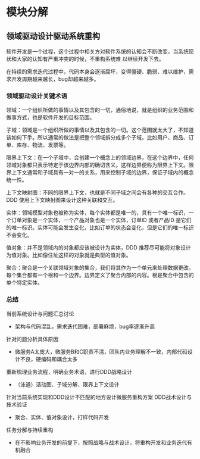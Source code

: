 # 模块分解

## 领域驱动设计驱动系统重构

软件开发是一个过程，这个过程中相关方对软件系统的认知会不断改变，当系统现状和大家的认知有严重冲突的时候，不重构系统难
以继续开发下去。

在持续的需求迭代过程中，代码本身会逐渐腐坏，变得僵硬、脆弱、难以维护，需求开发周期越来越长，bug却越来越多。

### 领域驱动设计关键术语

领域：一个组织所做的事情以及其包含的一切，通俗地说，就是组织的业务范围和做事方式，也是软件开发的目标范围。

子域：领域是一个组织所做的事情以及其包含的一切。这个范围就太大了，不知道该如何下手。所以通常的做法是把整个领域拆分成多个子域，比如用户、商品、订单、库存、物流、发票等。

限界上下文：在一个子域中，会创建一个概念上的领域边界，在这个边界中，任何领域对象都只表示特定于该边界内部的确切含义。这样边界便称为限界上下文。限界上下文通常和子域具有一对一的关系，用来控制子域的边界，保证子域内的概念统一性。

上下文映射图：不同的限界上下文，也就是不同子域之间会有各种的交互合作。DDD 使用上下文映射图来设计这种关联和交互。

实体：领域模型对象也被称为实体，每个实体都是唯一的，具有一个唯一标识，一个订单对象是一个实体，一个产品对象也是一个实体，订单ID 或者产品ID 是它们的唯一标识。实体可能会发生变化，比如订单的状态会变化，但是它们的唯一标识不会变化。

值对象：并不是领域内的对象都应该被设计为实体，DDD 推荐尽可能将对象设计为值对象。比如像住址这样的对象就是典型的值对象。

聚合：聚合是一个关联领域对象的集合，我们将其作为一个单元来处理数据更改。每个集合都有一个根和一个边界。边界定义了聚合内部的内容。根是聚合中包含的单个特定实体。

### 总结

当前系统设计与问题汇总讨论
- 架构与代码混乱，需求迭代困难，部署麻烦，bug率逐渐升高

针对问题分析具体原因
- 微服务A太庞大，微服务B和C职责不清，团队内业务理解不一致，内部代码设计不良，硬编码和耦合太多

重新梳理业务流程，明确业务术语，进行DDD战略设计
- （泳道）活动图、子域分解、限界上下文设计

针对当前系统实现和DDD设计不匹配的地方设计微服务重构方案
DDD战术设计与技术验证
- 聚合、实体、值对象设计，打样代码开发

任务分解与持续重构
- 在不影响业务开发的前提下，按照战略与战术设计，将重构开发和业务迭代有机融合